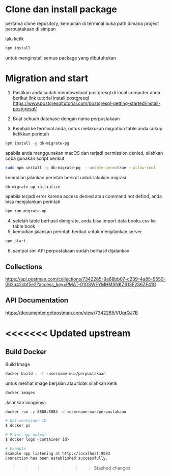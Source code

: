 # Clone dan install package

pertama clone repository,
kemudian di terminal buka path dimana project perpustakaan di simpan

lalu ketik 

```bash
npm install 
```


untuk menginstall semua package yang dibutuhukan

# Migration and start

1. Pastikan anda sudah mendownload postgresql di local computer anda berikut link tutorial install postgresql  https://www.postgresqltutorial.com/postgresql-getting-started/install-postgresql/

3. Buat sebuah database dengan nama perpustakaan
4. Kembali ke terminal anda, untuk melakukan migration table anda cukup ketikkan perintah 

```bash
npm install -g db-migrate-pg
```

apabila anda menggunakan macOS dan terjadi permission denied, silahkan coba gunakan script berikut 

```bash
sudo npm install -g db-migrate-pg  --unsafe-perm=true --allow-root
```

kemudian jalankan perintah berikut untuk lakukan migrasi 


```bash
db-migrate up initialize
```

apabila terjadi error karena access denied atau command not defind, anda bisa menjalankan perintah 

```bash
npm run migrate-up 
```

4. setelah table berhasil dimigrate, anda bisa import data books.csv ke table book
5. kemudian jalankan perintah berikut untuk menjalankan server

```bash
npm start
```

6. sampai sini API perpustakaan sudah berhasil dijalankan


## Collections 
https://api.postman.com/collections/7342285-9a68bb07-c239-4a85-9550-062a42cbf5e2?access_key=PMAT-01GSWEYMHMSNKZ613F2S6ZF41G

## API Documentation
https://documenter.getpostman.com/view/7342285/VUqrQJ7B

<<<<<<< Updated upstream
=======

## Build Docker 

Build Image
```bash
docker build . -t <username-mu>/perpustakaan
```
untuk melihat image berjalan atau tidak silahkan ketik
```bash
docker images
```

Jalankan imagenya 
```bash
docker run -p 8888:8083 -d <username-mu>/perpustakaan
```
```bash
# Get container ID
$ docker ps

# Print app output
$ docker logs <container id>

# Example
Example app listening at http://localhost:8083
Connection has been established successfully.
```

>>>>>>> Stashed changes
